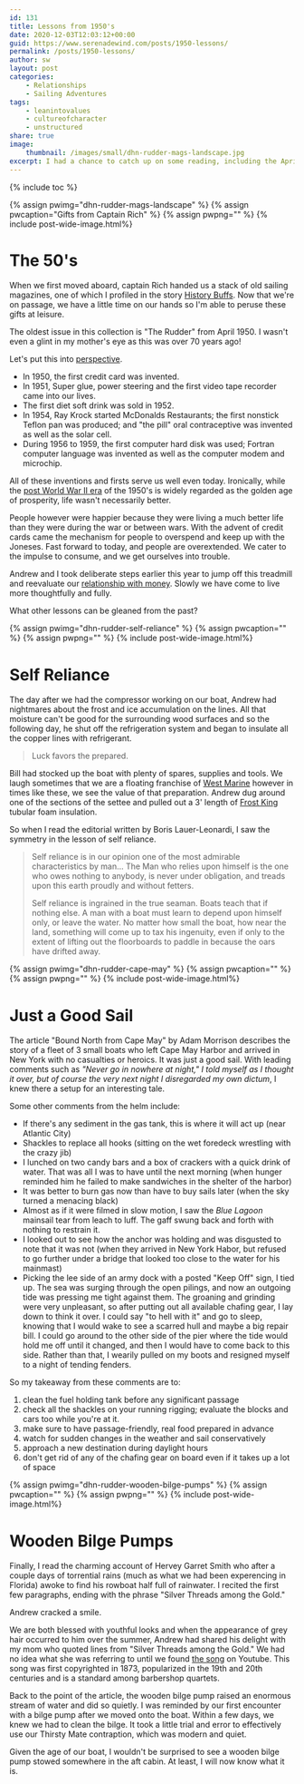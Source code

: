 ```yaml
---
id: 131
title: Lessons from 1950's
date: 2020-12-03T12:03:12+00:00
guid: https://www.serenadewind.com/posts/1950-lessons/
permalink: /posts/1950-lessons/
author: sw
layout: post
categories:
    - Relationships
    - Sailing Adventures
tags:
    - leanintovalues
    - cultureofcharacter
    - unstructured
share: true
image:
    thumbnail: /images/small/dhn-rudder-mags-landscape.jpg 
excerpt: I had a chance to catch up on some reading, including the April 1950 printing of The Rudder, which were among the gifts handed to us by our boat neighbor, captain Rich. There are so many lessons to be gleaned from the past... here's what we learned.
---
```

{% include toc %}

{% assign pwimg="dhn-rudder-mags-landscape" %}
{% assign pwcaption="Gifts from Captain Rich" %}
{% assign pwpng="" %}
{% include post-wide-image.html%}

# The 50's 

When we first moved aboard, captain Rich handed us a stack of old sailing magazines, one of which I profiled in the story [History Buffs](/posts/history-buffs/). Now that we're on passage, we have a little time on our hands so I'm able to peruse these gifts at leisure. 

The oldest issue in this collection is "The Rudder" from April 1950. I wasn't even a glint in my mother's eye as this was over 70 years ago! 

Let's put this into [perspective](https://www.stardem.com/top-inventions-of-the-s/article_b5b37c70-1975-56fb-9865-f5eb4d5acbef.html). 

 - In 1950, the first credit card was invented. 
 - In 1951, Super glue, power steering and the first video tape recorder came into our lives.
 - The first diet soft drink was sold in 1952.
 - In 1954, Ray Krock started McDonalds Restaurants; the first nonstick Teflon pan was produced; and "the pill" oral contraceptive was invented as well as the solar cell.
 - During 1956 to 1959, the first computer hard disk was used; Fortran computer language was invented as well as the computer modem and microchip.

All of these inventions and firsts serve us well even today. Ironically, while the [post World War II era](https://www.chicagotribune.com/news/ct-xpm-2006-04-09-0604090253-story.html) of the 1950's is widely regarded as the golden age of prosperity, life wasn't necessarily better. 

People however were happier because they were living a much better life than they were during the war or between wars. With the advent of credit cards came the mechanism for people to overspend and keep up with the Joneses. Fast forward to today, and people are overextended. We cater to the impulse to consume, and we get ourselves into trouble. 

Andrew and I took deliberate steps earlier this year to jump off this treadmill and reevaluate our [relationship with money](/posts/relationship-with-money/). Slowly we have come to live more thoughtfully and fully.

What other lessons can be gleaned from the past? 

{% assign pwimg="dhn-rudder-self-reliance" %}
{% assign pwcaption="" %}
{% assign pwpng="" %}
{% include post-wide-image.html%}

# Self Reliance

The day after we had the compressor working on our boat, Andrew had nightmares about the frost and ice accumulation on the lines. All that moisture can't be good for the surrounding wood surfaces and so the following day, he shut off the refrigeration system and began to insulate all the copper lines with refrigerant. 

> Luck favors the prepared.

Bill had stocked up the boat with plenty of spares, supplies and tools. We laugh sometimes that we are a floating franchise of [West Marine](https://www.westmarine.com/) however in times like these, we see the value of that preparation. Andrew dug around one of the sections of the settee and pulled out a 3' length of [Frost King](https://www.frostking.com/) tubular foam insulation. 

So when I read the editorial written by Boris Lauer-Leonardi, I saw the symmetry in the lesson of self reliance.

> Self reliance is in our opinion one of the most admirable characteristics by man... The Man who relies upon himself is the one who owes nothing to anybody, is never under obligation, and treads upon this earth proudly and without fetters.
> 
> Self reliance is ingrained in the true seaman. Boats teach that if nothing else. A man with a boat must learn to depend upon himself only, or leave the water. No matter how small the boat, how near the land, something will come up to tax his ingenuity, even if only to the extent of lifting out the floorboards to paddle in because the oars have drifted away. 

{% assign pwimg="dhn-rudder-cape-may" %}
{% assign pwcaption="" %}
{% assign pwpng="" %}
{% include post-wide-image.html%}

# Just a Good Sail

The article "Bound North from Cape May" by Adam Morrison describes the story of a fleet of 3 small boats who left Cape May Harbor and arrived in New York with no casualties or heroics. It was just a good sail. With leading comments such as *"Never go in nowhere at night," I told myself as I thought it over, but of course the very next night I disregarded my own dictum*, I knew there a setup for an interesting tale. 

Some other comments from the helm include:

 - If there's any sediment in the gas tank, this is where it will act up (near Atlantic City)
 - Shackles to replace all hooks (sitting on the wet foredeck wrestling with the crazy jib)
 - I lunched on two candy bars and a box of crackers with a quick drink of water. That was all I was to have until the next morning (when hunger reminded him he failed to make sandwiches in the shelter of the harbor) 
 - It was better to burn gas now than have to buy sails later (when the sky turned a menacing black)
 - Almost as if it were filmed in slow motion, I saw the *Blue Lagoon* mainsail tear from leach to luff. The gaff swung back and forth with nothing to restrain it. 
 - I looked out to see how the anchor was holding and was disgusted to note that it was not (when they arrived in New York Habor, but refused to go further under a bridge that looked too close to the water for his mainmast)
 - Picking the lee side of an army dock with a posted "Keep Off" sign, I tied up. The sea was surging through the open pilings, and now an outgoing tide was pressing me tight against them. The groaning and grinding were very unpleasant, so after putting out all available chafing gear, I lay down to think it over. I could say "to hell with it" and go to sleep, knowing that I would wake to see a scarred hull and maybe a big repair bill. I could go around to the other side of the pier where the tide would hold me off until it changed, and then I would have to come back to this side. Rather than that, I wearily pulled on my boots and resigned myself to a night of tending fenders.

So my takeaway from these comments are to:

 1. clean the fuel holding tank before any significant passage
 2. check all the shackles on your running rigging; evaluate the blocks and cars too while you're at it.
 3. make sure to have passage-friendly, real food prepared in advance
 4. watch for sudden changes in the weather and sail conservatively
 5. approach a new destination during daylight hours
 6. don't get rid of any of the chafing gear on board even if it takes up a lot of space

{% assign pwimg="dhn-rudder-wooden-bilge-pumps" %}
{% assign pwcaption="" %}
{% assign pwpng="" %}
{% include post-wide-image.html%}

# Wooden Bilge Pumps

Finally, I read the charming account of Hervey Garret Smith who after a couple days of torrential rains (much as what we had been experencing in Florida) awoke to find his rowboat half full of rainwater. I recited the first few paragraphs, ending with the phrase "Silver Threads among the Gold." 

Andrew cracked a smile. 

We are both blessed with youthful looks and when the appearance of grey hair occurred to him over the summer, Andrew had shared his delight with my mom who quoted lines from "Silver Threads among the Gold." We had no idea what she was referring to until we found [the song](https://en.wikipedia.org/wiki/Silver_Threads_Among_the_Gold) on Youtube. This song was first copyrighted in 1873, popularized in the 19th and 20th centuries and is a standard among barbershop quartets. 

Back to the point of the article, the wooden bilge pump raised an enormous stream of water and did so quietly. I was reminded by our first encounter with a bilge pump after we moved onto the boat. Within a few days, we knew we had to clean the bilge. It took a little trial and error to effectively use our Thirsty Mate contraption, which was modern and quiet. 

Given the age of our boat, I wouldn't be surprised to see a wooden bilge pump stowed somewhere in the aft cabin. At least, I will now know what it is.

